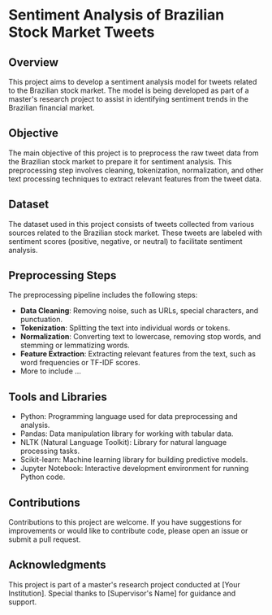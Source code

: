 # Sentiment Analysis of Brazilian Stock Market Tweets

## Overview
This project aims to develop a sentiment analysis model for tweets related to the Brazilian stock market. The model is being developed as part of a master's research project to assist in identifying sentiment trends in the Brazilian financial market.

## Objective
The main objective of this project is to preprocess the raw tweet data from the Brazilian stock market to prepare it for sentiment analysis. This preprocessing step involves cleaning, tokenization, normalization, and other text processing techniques to extract relevant features from the tweet data.

## Dataset
The dataset used in this project consists of tweets collected from various sources related to the Brazilian stock market. These tweets are labeled with sentiment scores (positive, negative, or neutral) to facilitate sentiment analysis.

## Preprocessing Steps
The preprocessing pipeline includes the following steps:
- **Data Cleaning**: Removing noise, such as URLs, special characters, and punctuation.
- **Tokenization**: Splitting the text into individual words or tokens.
- **Normalization**: Converting text to lowercase, removing stop words, and stemming or lemmatizing words.
- **Feature Extraction**: Extracting relevant features from the text, such as word frequencies or TF-IDF scores.
- More to include ...

## Tools and Libraries
- Python: Programming language used for data preprocessing and analysis.
- Pandas: Data manipulation library for working with tabular data.
- NLTK (Natural Language Toolkit): Library for natural language processing tasks.
- Scikit-learn: Machine learning library for building predictive models.
- Jupyter Notebook: Interactive development environment for running Python code.

## Contributions
Contributions to this project are welcome. If you have suggestions for improvements or would like to contribute code, please open an issue or submit a pull request.

## Acknowledgments
This project is part of a master's research project conducted at [Your Institution]. Special thanks to [Supervisor's Name] for guidance and support.
